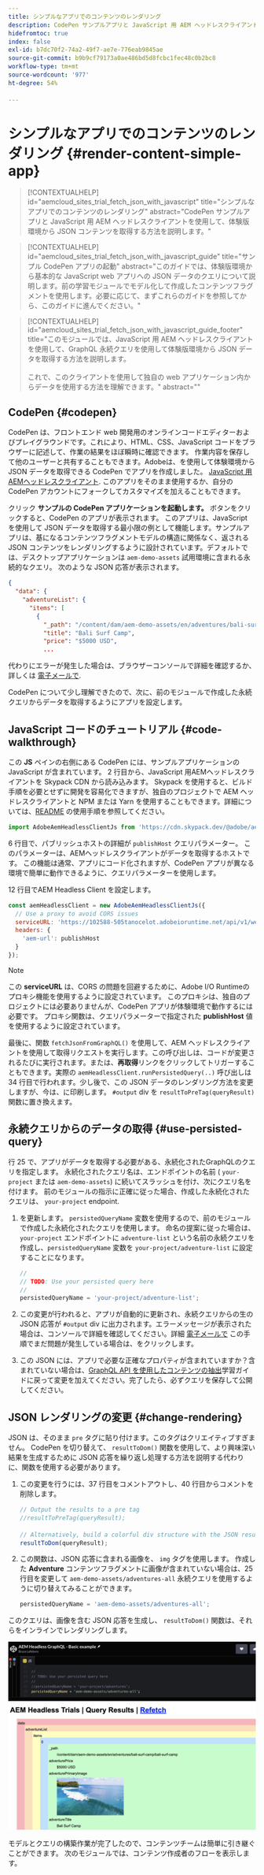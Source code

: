 ```yaml
---
title: シンプルなアプリでのコンテンツのレンダリング
description: CodePen サンプルアプリと JavaScript 用 AEM ヘッドレスクライアントを使用して、体験版環境から JSON コンテンツを取得する方法を説明します。
hidefromtoc: true
index: false
exl-id: b7dc70f2-74a2-49f7-ae7e-776eab9845ae
source-git-commit: b9b9cf79173a0ae486bd5d8fcbc1fec48c0b2bc8
workflow-type: tm+mt
source-wordcount: '977'
ht-degree: 54%

---
```



# シンプルなアプリでのコンテンツのレンダリング {#render-content-simple-app}

>[!CONTEXTUALHELP]
>id="aemcloud_sites_trial_fetch_json_with_javascript"
>title="シンプルなアプリでのコンテンツのレンダリング"
>abstract="CodePen サンプルアプリと JavaScript 用 AEM ヘッドレスクライアントを使用して、体験版環境から JSON コンテンツを取得する方法を説明します。"

>[!CONTEXTUALHELP]
>id="aemcloud_sites_trial_fetch_json_with_javascript_guide"
>title="サンプル CodePen アプリの起動"
>abstract="このガイドでは、体験版環境から基本的な JavaScript web アプリへの JSON データのクエリについて説明します。前の学習モジュールでモデル化して作成したコンテンツフラグメントを使用します。必要に応じて、まずこれらのガイドを参照してから、このガイドに進んでください。"

>[!CONTEXTUALHELP]
>id="aemcloud_sites_trial_fetch_json_with_javascript_guide_footer"
>title="このモジュールでは、JavaScript 用 AEM ヘッドレスクライアントを使用して、GraphQL 永続クエリを使用して体験版環境から JSON データを取得する方法を説明します。<br><br>これで、このクライアントを使用して独自の web アプリケーション内からデータを使用する方法を理解できます。"
>abstract=""

## CodePen {#codepen}

CodePen は、フロントエンド web 開発用のオンラインコードエディターおよびプレイグラウンドです。これにより、HTML、CSS、JavaScript コードをブラウザーに記述して、作業の結果をほぼ瞬時に確認できます。 作業内容を保存して他のユーザーと共有することもできます。Adobeは、を使用して体験環境から JSON データを取得できる CodePen でアプリを作成しました。 [JavaScript 用AEMヘッドレスクライアント](https://github.com/adobe/aem-headless-client-js). このアプリをそのまま使用するか、自分の CodePen アカウントにフォークしてカスタマイズを加えることもできます。

クリック **サンプルの CodePen アプリケーションを起動します。** ボタンをクリックすると、CodePen のアプリが表示されます。 このアプリは、JavaScript を使用して JSON データを取得する最小限の例として機能します。サンプルアプリは、基になるコンテンツフラグメントモデルの構造に関係なく、返される JSON コンテンツをレンダリングするように設計されています。デフォルトでは、デスクトップアプリケーションは `aem-demo-assets` 試用環境に含まれる永続的なクエリ。 次のような JSON 応答が表示されます。

```json
{
  "data": {
    "adventureList": {
      "items": [
        {
          "_path": "/content/dam/aem-demo-assets/en/adventures/bali-surf-camp/bali-surf-camp",
          "title": "Bali Surf Camp",
          "price": "$5000 USD",
          ...
```

代わりにエラーが発生した場合は、ブラウザーコンソールで詳細を確認するか、詳しくは [電子メールで](mailto:aem-headless-trials-support@adobe.com?subject=AEM%20Trials%20support%20request).

CodePen について少し理解できたので、次に、前のモジュールで作成した永続クエリからデータを取得するようにアプリを設定します。

## JavaScript コードのチュートリアル {#code-walkthrough}

この **JS** ペインの右側にある CodePen には、サンプルアプリケーションの JavaScript が含まれています。 2 行目から、JavaScript 用AEMヘッドレスクライアントを Skypack CDN から読み込みます。 Skypack を使用すると、ビルド手順を必要とせずに開発を容易化できますが、独自のプロジェクトで AEM ヘッドレスクライアントと NPM または Yarn を使用することもできます。詳細については、[README](https://github.com/adobe/aem-headless-client-js#aem-headless-client-for-javascript) の使用手順を参照してください。

```javascript
import AdobeAemHeadlessClientJs from 'https://cdn.skypack.dev/@adobe/aem-headless-client-js@v3.2.0';
```

6 行目で、パブリッシュホストの詳細が `publishHost` クエリパラメーター。 このパラメーターは、AEMヘッドレスクライアントがデータを取得するホストです。 この機能は通常、アプリにコード化されますが、CodePen アプリが異なる環境で簡単に動作できるように、クエリパラメーターを使用します。

12 行目でAEM Headless Client を設定します。

```javascript
const aemHeadlessClient = new AdobeAemHeadlessClientJs({
  // Use a proxy to avoid CORS issues
  serviceURL: 'https://102588-505tanocelot.adobeioruntime.net/api/v1/web/aem/proxy',
  headers: {
    'aem-url': publishHost
  }
});
```

>[!NOTE]
>
>この **serviceURL** は、CORS の問題を回避するために、Adobe I/O Runtimeのプロキシ機能を使用するように設定されています。 このプロキシは、独自のプロジェクトには必要ありませんが、CodePen アプリが体験環境で動作するには必要です。 プロキシ関数は、クエリパラメーターで指定された **publishHost** 値を使用するように設定されています。

最後に、関数 `fetchJsonFromGraphQL()` を使用して、AEM ヘッドレスクライアントを使用して取得リクエストを実行します。この呼び出しは、コードが変更されるたびに実行されます。または、**再取得**&#x200B;リンクをクリックしてトリガーすることもできます。実際の `aemHeadlessClient.runPersistedQuery(..)` 呼び出しは 34 行目で行われます。少し後で、この JSON データのレンダリング方法を変更しますが、今は、に印刷します。 `#output` div を `resultToPreTag(queryResult)` 関数に置き換えます。

## 永続クエリからのデータの取得 {#use-persisted-query}

行 25 で、アプリがデータを取得する必要がある、永続化されたGraphQLのクエリを指定します。 永続化されたクエリ名は、エンドポイントの名前 ( `your-project` または `aem-demo-assets`) に続いてスラッシュを付け、次にクエリ名を付けます。 前のモジュールの指示に正確に従った場合、作成した永続化されたクエリは、 `your-project` endpoint.

1. を更新します。 `persistedQueryName` 変数を使用するので、前のモジュールで作成した永続化されたクエリを使用します。 命名の提案に従った場合は、`your-project` エンドポイントに `adventure-list` という名前の永続クエリを作成し、`persistedQueryName` 変数を `your-project/adventure-list` に設定することになります。

   ```javascript
   //
   // TODO: Use your persisted query here
   //
   persistedQueryName = 'your-project/adventure-list';
   ```

1. この変更が行われると、アプリが自動的に更新され、永続クエリからの生の JSON 応答が `#output` div に出力されます。エラーメッセージが表示された場合は、コンソールで詳細を確認してください。詳細 [電子メールで](mailto:aem-headless-trials-support@adobe.com?subject=AEM%20Trials%20support%20request) この手順でまだ問題が発生している場合は、をクリックします。

1. この JSON には、アプリで必要な正確なプロパティが含まれていますか？含まれていない場合は、[GraphQL API を使用したコンテンツの抽出](https://experience.adobe.com/experiencemanager/learn/extract_content_using_graphql)学習ガイドに戻って変更を加えてください。完了したら、必ずクエリを保存して公開してください。

## JSON レンダリングの変更 {#change-rendering}

JSON は、そのまま `pre` タグに貼り付けます。このタグはクリエイティブすぎません。 CodePen を切り替えて、 `resultToDom()` 関数を使用して、より興味深い結果を生成するために JSON 応答を繰り返し処理する方法を説明する代わりに、関数を使用する必要があります。

1. この変更を行うには、37 行目をコメントアウトし、40 行目からコメントを削除します。

   ```javascript
   // Output the results to a pre tag
   //resultToPreTag(queryResult);
   
   // Alternatively, build a colorful div structure with the JSON results and render images inline
   resultToDom(queryResult);
   ```

1. この関数は、JSON 応答に含まれる画像を、 `img` タグを使用します。 作成した **Adventure** コンテンツフラグメントに画像が含まれていない場合は、25 行目を変更して `aem-demo-assets/adventures-all` 永続クエリを使用するように切り替えてみることができます。

   ```javascript
   persistedQueryName = 'aem-demo-assets/adventures-all';
   ```

このクエリは、画像を含む JSON 応答を生成し、 `resultToDom()` 関数は、それらをインラインでレンダリングします。

![adventures-all クエリと resultToDom レンダリング関数の結果](assets/do-not-localize/adventures-all-query-result.png)

モデルとクエリの構築作業が完了したので、コンテンツチームは簡単に引き継ぐことができます。 次のモジュールでは、コンテンツ作成者のフローを表示します。
